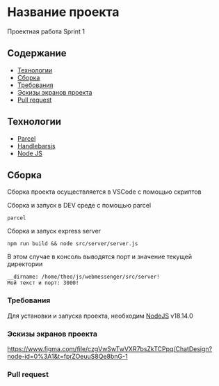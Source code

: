 # Название проекта
Проектная работа Sprint 1

## Содержание
- [Технологии](#технологии) 
- [Сборка](#сборка)
- [Требования](#требования)
- [Эскизы экранов проекта](#эскизы-экранов-проекта)
- [Pull request](#pull-request)

## Технологии
- [Parcel](https://parceljs.org/)
- [Handlebarsjs](https://handlebarsjs.com/)
- [Node JS](https://nodejs.org/en/)

## Сборка
Сборка проекта осуществляется в VSCode с помощью скриптов

Сборка и запуск в DEV среде с помощью parcel
```
parcel
```

Сборка и запуск express server
```
npm run build && node src/server/server.js
```

В этом случае в консоль выводятся порт и значение текущей директории
```
__dirname: /home/theo/js/webmessenger/src/server!
Мой текст и порт: 3000!
```


### Требования
Для установки и запуска проекта, необходим [NodeJS](https://nodejs.org/) v18.14.0


### Эскизы экранов проекта
https://www.figma.com/file/czgVwSwTwVXR7bsZkTCPpq/ChatDesign?node-id=0%3A1&t=fprZOeuuS8Qe8bnG-1

### Pull request
